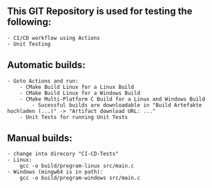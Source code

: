 ## This GIT Repository is used for testing the following:
    
    - CI/CD workflow using Actions
    - Unit Testing


## Automatic builds:
```
- Goto Actions and run:
    - CMake Build Linux for a Linux Build
    - CMake Build Linux for a Windows Build
    - CMake Multi-Platform C Build for a Linux and Windows Build
        - Sucessful builds are downloadable in "Build Artefakte hochladen (...)" -> "Artifact download URL: ..."
    - Unit Tests for running Unit Tests

```


## Manual builds:
```
- change into direcory "CI-CD-Tests"
- Linux:
    gcc -o build/program-linux src/main.c
- Windows (mingw64 is in path):
    gcc -o build/program-windows src/main.c
```
